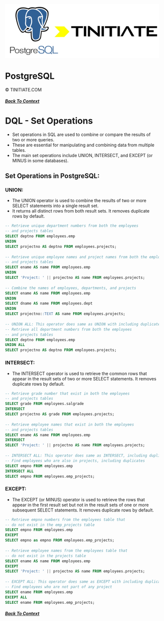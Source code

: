 ![PostgreSQL Tinitiate Image](postgresql_tinitiate.png)

# PostgreSQL
&copy; TINITIATE.COM

##### [Back To Context](readme.md)

# DQL - Set Operations
* Set operations in SQL are used to combine or compare the results of two or more queries.
* These are essential for manipulating and combining data from multiple tables.
* The main set operations include UNION, INTERSECT, and EXCEPT (or MINUS in some databases).

## Set Operations in PostgreSQL:
### UNION:
* The UNION operator is used to combine the results of two or more SELECT statements into a single result set.
* It returns all distinct rows from both result sets. It removes duplicate rows by default.
```sql
-- Retrieve unique department numbers from both the employees
-- and projects tables
SELECT deptno FROM employees.emp
UNION
SELECT projectno AS deptno FROM employees.projects;

-- Retrieve unique employee names and project names from both the employees
-- and projects tables
SELECT ename AS name FROM employees.emp
UNION
SELECT 'Project: ' || projectno AS name FROM employees.projects;

-- Combine the names of employees, departments, and projects
SELECT ename AS name FROM employees.emp
UNION
SELECT dname AS name FROM employees.dept
UNION
SELECT projectno::TEXT AS name FROM employees.projects;

-- UNION ALL: This operator does same as UNION with including duplicate rows
-- Retrieve all department numbers from both the employees
-- and projects tables
SELECT deptno FROM employees.emp
UNION ALL
SELECT projectno AS deptno FROM employees.projects;
```
### INTERSECT:
* The INTERSECT operator is used to retrieve the common rows that appear in the result sets of two or more SELECT statements. It removes duplicate rows by default.
```sql
-- Retrieve grade number that exist in both the employees
-- and projects tables
SELECT grade FROM employees.salgrade
INTERSECT
SELECT projectno AS grade FROM employees.projects;

-- Retrieve employee names that exist in both the employees
-- and projects tables
SELECT ename AS name FROM employees.emp
INTERSECT
SELECT 'Project: ' || projectno AS name FROM employees.projects;

-- INTERSECT ALL: This operator does same as INTERSECT, including duplicate rows
-- Find employees who are also in projects, including duplicates
SELECT empno FROM employees.emp
INTERSECT ALL
SELECT empno FROM employees.emp_projects;
```
### EXCEPT:
* The EXCEPT (or MINUS) operator is used to retrieve the rows that appear in the first result set but not in the result sets of one or more subsequent SELECT statements. It removes duplicate rows by default.
```sql
-- Retrieve empno numbers from the employees table that
-- do not exist in the emp_projects table
SELECT empno FROM employees.emp
EXCEPT
SELECT empno as empno FROM employees.emp_projects;

-- Retrieve employee names from the employees table that
-- do not exist in the projects table
SELECT ename AS name FROM employees.emp
EXCEPT
SELECT 'Project: ' || projectno AS name FROM employees.projects;

-- EXCEPT ALL: This operator does same as EXCEPT with including duplicate rows
-- Find employees who are not part of any project
SELECT ename FROM employees.emp
EXCEPT ALL
SELECT ename FROM employees.emp_projects;
```

##### [Back To Context](readme.md)